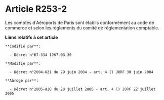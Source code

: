 # Article R253-2

Les comptes d'Aéroports de Paris sont établis conformément au code de commerce et selon les règlements du comité de
réglementation comptable.

**Liens relatifs à cet article**

	**Codifié par**:

	  - Décret n°67-334 1967-03-30

	**Modifié par**:

	  - Décret n°2004-621 du 29 juin 2004 - art. 4 () JORF 30 juin 2004

	**Abrogé par**:

	  - Décret n°2005-828 du 20 juillet 2005 - art. 4 () JORF 22 juillet 2005
